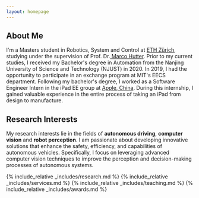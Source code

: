 ```yaml
---
layout: homepage
---
```


## About Me

I'm a Masters student in Robotics, System and Control at <a href="https://ethz.ch/de.html" target="_blank"> ETH Zürich</a>, studying under the supervision of Prof. Dr.<a href="https://rsl.ethz.ch/the-lab/people/person-detail.MTIxOTEx.TGlzdC8yNDQxLC0xNDI1MTk1NzM1.html" target="_blank"> Marco Hutter</a>. Prior to my current studies, I received my Bachelor's degree in Automation from the Nanjing University of Science and Technology (NJUST) in 2020. In 2019, I had the opportunity to participate in an exchange program at MIT's EECS department. Following my bachelor's degree, I worked as a Software Engineer Intern in the iPad EE group at <a href="https://www.apple.com/careers/cn/" target="_blank"> Apple, China</a>. During this internship, I gained valuable experience in the entire process of taking an iPad from design to manufacture.



## Research Interests
My research interests lie in the fields of **autonomous driving**, **computer vision** and **robot perception**. I am passionate about developing innovative solutions that enhance the safety, efficiency, and capabilities of autonomous vehicles. Specifically, I focus on leveraging advanced computer vision techniques to improve the perception and decision-making processes of autonomous systems.


{% include_relative _includes/research.md %}
{% include_relative _includes/services.md %}
{% include_relative _includes/teaching.md %}
{% include_relative _includes/awards.md %}


